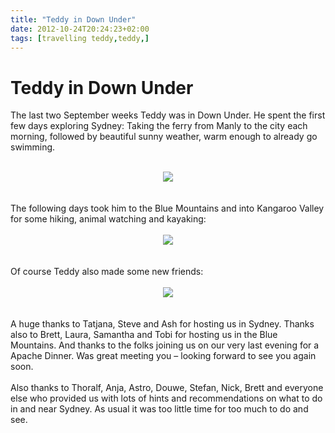 ```yaml
---
title: "Teddy in Down Under"
date: 2012-10-24T20:24:23+02:00
tags: [travelling teddy,teddy,]
---
```


# Teddy in Down Under


The last two September weeks Teddy was in Down Under. He spent the first few days exploring Sydney: Taking the ferry 
from Manly to the city each morning, followed by beautiful sunny weather, warm enough to already go 
swimming.<br><br><center><img src="http://isabel-drost.de/Bilder/wordpress/syd_2012_1.jpg"></center><br><br>The 
following days took him to the Blue Mountains and into Kangaroo Valley for some hiking, animal watching and 
kayaking:<br><br><center><img src="http://isabel-drost.de/Bilder/wordpress/syd_2012_3.jpg"></center><br><br>Of course 
Teddy also made some new friends:<br><br><center><img 
src="http://isabel-drost.de/Bilder/wordpress/syd_2012_2.jpg"></center><br><br>A huge thanks to Tatjana, Steve and Ash 
for hosting us in Sydney. Thanks also to Brett, Laura, Samantha and Tobi for hosting us in the Blue Mountains. And 
thanks to the folks joining us on our very last evening for a Apache Dinner. Was great meeting you – looking forward to 
see you again soon.<br><br>Also thanks to Thoralf, Anja, Astro, Douwe, Stefan, Nick, Brett and everyone else who 
provided us with lots of hints and recommendations on what to do in and near Sydney. As usual it was too little time 
for too much to do and see.

